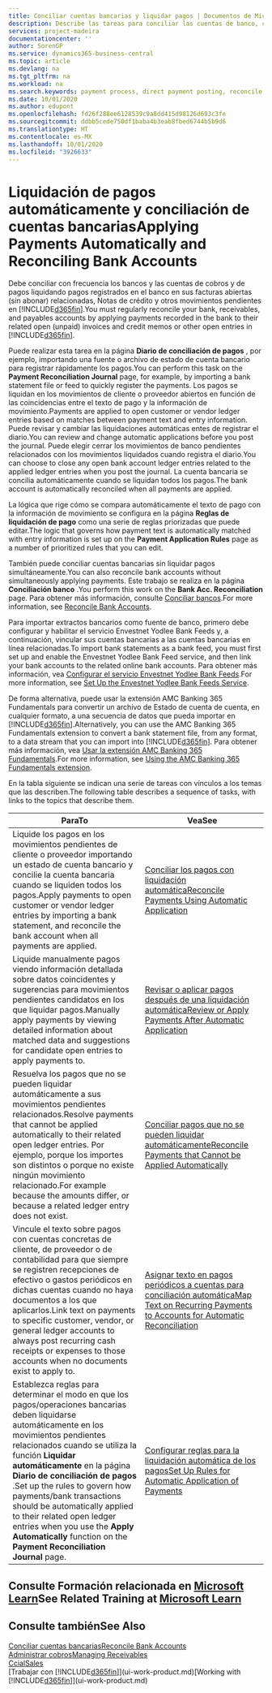 ```yaml
---
title: Conciliar cuentas bancarias y liquidar pagos | Documentos de Microsoft
description: Describe las tareas para conciliar las cuentas de banco, cobros y pagos, registrar recibos de efectivo o gastos, y liquidar los pagos automáticamente.
services: project-madeira
documentationcenter: ''
author: SorenGP
ms.service: dynamics365-business-central
ms.topic: article
ms.devlang: na
ms.tgt_pltfrm: na
ms.workload: na
ms.search.keywords: payment process, direct payment posting, reconcile payment, expenses, cash receipts
ms.date: 10/01/2020
ms.author: edupont
ms.openlocfilehash: fd26f288ee6128539c9a8dd415d98126d693c3fe
ms.sourcegitcommit: ddbb5cede750df1baba4b3eab8fbed6744b5b9d6
ms.translationtype: HT
ms.contentlocale: es-MX
ms.lasthandoff: 10/01/2020
ms.locfileid: "3926633"
---
```

# <a name="applying-payments-automatically-and-reconciling-bank-accounts"></a><span data-ttu-id="ad3d0-103">Liquidación de pagos automáticamente y conciliación de cuentas bancarias</span><span class="sxs-lookup"><span data-stu-id="ad3d0-103">Applying Payments Automatically and Reconciling Bank Accounts</span></span>
<span data-ttu-id="ad3d0-104">Debe conciliar con frecuencia los bancos y las cuentas de cobros y de pagos liquidando pagos registrados en el banco en sus facturas abiertas (sin abonar) relacionadas, Notas de crédito y otros movimientos pendientes en [!INCLUDE[d365fin](includes/d365fin_md.md)].</span><span class="sxs-lookup"><span data-stu-id="ad3d0-104">You must regularly reconcile your bank, receivables, and payables accounts by applying payments recorded in the bank to their related open (unpaid) invoices and credit memos or other open entries in [!INCLUDE[d365fin](includes/d365fin_md.md)].</span></span>  

<span data-ttu-id="ad3d0-105">Puede realizar esta tarea en la página **Diario de conciliación de pagos** , por ejemplo, importando una fuente o archivo de estado de cuenta bancario para registrar rápidamente los pagos.</span><span class="sxs-lookup"><span data-stu-id="ad3d0-105">You can perform this task on the **Payment Reconciliation Journal** page, for example, by importing a bank statement file or feed to quickly register the payments.</span></span> <span data-ttu-id="ad3d0-106">Los pagos se liquidan en los movimientos de cliente o proveedor abiertos en función de las coincidencias entre el texto de pago y la información de movimiento.</span><span class="sxs-lookup"><span data-stu-id="ad3d0-106">Payments are applied to open customer or vendor ledger entries based on matches between payment text and entry information.</span></span> <span data-ttu-id="ad3d0-107">Puede revisar y cambiar las liquidaciones automáticas entes de registrar el diario.</span><span class="sxs-lookup"><span data-stu-id="ad3d0-107">You can review and change automatic applications before you post the journal.</span></span> <span data-ttu-id="ad3d0-108">Puede elegir cerrar los movimientos de banco pendientes relacionados con los movimientos liquidados cuando registra el diario.</span><span class="sxs-lookup"><span data-stu-id="ad3d0-108">You can choose to close any open bank account ledger entries related to the applied ledger entries when you post the journal.</span></span> <span data-ttu-id="ad3d0-109">La cuenta bancaria se concilia automáticamente cuando se liquidan todos los pagos.</span><span class="sxs-lookup"><span data-stu-id="ad3d0-109">The bank account is automatically reconciled when all payments are applied.</span></span>

<span data-ttu-id="ad3d0-110">La lógica que rige cómo se compara automáticamente el texto de pago con la información de movimiento se configura en la página **Reglas de liquidación de pago** como una serie de reglas priorizadas que puede editar.</span><span class="sxs-lookup"><span data-stu-id="ad3d0-110">The logic that governs how payment text is automatically matched with entry information is set up on the **Payment Application Rules** page as a number of prioritized rules that you can edit.</span></span>

<span data-ttu-id="ad3d0-111">También puede conciliar cuentas bancarias sin liquidar pagos simultáneamente.</span><span class="sxs-lookup"><span data-stu-id="ad3d0-111">You can also reconcile bank accounts without simultaneously applying payments.</span></span> <span data-ttu-id="ad3d0-112">Este trabajo se realiza en la página **Conciliación banco** .</span><span class="sxs-lookup"><span data-stu-id="ad3d0-112">You perform this work on the **Bank Acc. Reconciliation** page.</span></span> <span data-ttu-id="ad3d0-113">Para obtener más información, consulte [Conciliar bancos](bank-how-reconcile-bank-accounts-separately.md).</span><span class="sxs-lookup"><span data-stu-id="ad3d0-113">For more information, see [Reconcile Bank Accounts](bank-how-reconcile-bank-accounts-separately.md).</span></span>   

<span data-ttu-id="ad3d0-114">Para importar extractos bancarios como fuente de banco, primero debe configurar y habilitar el servicio Envestnet Yodlee Bank Feeds y, a continuación, vincular sus cuentas bancarias a las cuentas bancarias en línea relacionadas.</span><span class="sxs-lookup"><span data-stu-id="ad3d0-114">To import bank statements as a bank feed, you must first set up and enable the Envestnet Yodlee Bank Feed service, and then link your bank accounts to the related online bank accounts.</span></span> <span data-ttu-id="ad3d0-115">Para obtener más información, vea [Configurar el servicio Envestnet Yodlee Bank Feeds](bank-how-setup-bank-statement-service.md).</span><span class="sxs-lookup"><span data-stu-id="ad3d0-115">For more information, see [Set Up the Envestnet Yodlee Bank Feeds Service](bank-how-setup-bank-statement-service.md).</span></span>  

<span data-ttu-id="ad3d0-116">De forma alternativa, puede usar la extensión AMC Banking 365 Fundamentals para convertir un archivo de Estado de cuenta de cuenta, en cualquier formato, a una secuencia de datos que pueda importar en [!INCLUDE[d365fin](includes/d365fin_md.md)].</span><span class="sxs-lookup"><span data-stu-id="ad3d0-116">Alternatively, you can use the AMC Banking 365 Fundamentals extension to convert a bank statement file, from any format, to a data stream that you can import into [!INCLUDE[d365fin](includes/d365fin_md.md)].</span></span> <span data-ttu-id="ad3d0-117">Para obtener más información, vea [Usar la extensión AMC Banking 365 Fundamentals](ui-extensions-amc-banking.md).</span><span class="sxs-lookup"><span data-stu-id="ad3d0-117">For more information, see [Using the AMC Banking 365 Fundamentals extension](ui-extensions-amc-banking.md).</span></span>  

<span data-ttu-id="ad3d0-118">En la tabla siguiente se indican una serie de tareas con vínculos a los temas que las describen.</span><span class="sxs-lookup"><span data-stu-id="ad3d0-118">The following table describes a sequence of tasks, with links to the topics that describe them.</span></span>  

| <span data-ttu-id="ad3d0-119">Para</span><span class="sxs-lookup"><span data-stu-id="ad3d0-119">To</span></span> | <span data-ttu-id="ad3d0-120">Vea</span><span class="sxs-lookup"><span data-stu-id="ad3d0-120">See</span></span> |
| --- | --- |
| <span data-ttu-id="ad3d0-121">Liquide los pagos en los movimientos pendientes de cliente o proveedor importando un estado de cuenta bancario y concilie la cuenta bancaria cuando se liquiden todos los pagos.</span><span class="sxs-lookup"><span data-stu-id="ad3d0-121">Apply payments to open customer or vendor ledger entries by importing a bank statement, and reconcile the bank account when all payments are applied.</span></span> |[<span data-ttu-id="ad3d0-122">Conciliar los pagos con liquidación automática</span><span class="sxs-lookup"><span data-stu-id="ad3d0-122">Reconcile Payments Using Automatic Application</span></span>](receivables-how-reconcile-payments-auto-application.md) |
| <span data-ttu-id="ad3d0-123">Liquide manualmente pagos viendo información detallada sobre datos coincidentes y sugerencias para movimientos pendientes candidatos en los que liquidar pagos.</span><span class="sxs-lookup"><span data-stu-id="ad3d0-123">Manually apply payments by viewing detailed information about matched data and suggestions for candidate open entries to apply payments to.</span></span> |[<span data-ttu-id="ad3d0-124">Revisar o aplicar pagos después de una liquidación automática</span><span class="sxs-lookup"><span data-stu-id="ad3d0-124">Review or Apply Payments After Automatic Application</span></span>](receivables-how-review-apply-payments-auto-application.md) |
| <span data-ttu-id="ad3d0-125">Resuelva los pagos que no se pueden liquidar automáticamente a sus movimientos pendientes relacionados.</span><span class="sxs-lookup"><span data-stu-id="ad3d0-125">Resolve payments that cannot be applied automatically to their related open ledger entries.</span></span> <span data-ttu-id="ad3d0-126">Por ejemplo, porque los importes son distintos o porque no existe ningún movimiento relacionado.</span><span class="sxs-lookup"><span data-stu-id="ad3d0-126">For example because the amounts differ, or because a related ledger entry does not exist.</span></span> |[<span data-ttu-id="ad3d0-127">Conciliar pagos que no se pueden liquidar automáticamente</span><span class="sxs-lookup"><span data-stu-id="ad3d0-127">Reconcile Payments that Cannot be Applied Automatically</span></span>](receivables-how-reconcile-payments-cannot-apply-auto.md) |
| <span data-ttu-id="ad3d0-128">Vincule el texto sobre pagos con cuentas concretas de cliente, de proveedor o de contabilidad para que siempre se registren recepciones de efectivo o gastos periódicos en dichas cuentas cuando no haya documentos a los que aplicarlos.</span><span class="sxs-lookup"><span data-stu-id="ad3d0-128">Link text on payments to specific customer, vendor, or general ledger accounts to always post recurring cash receipts or expenses to those accounts when no documents exist to apply to.</span></span> |[<span data-ttu-id="ad3d0-129">Asignar texto en pagos periódicos a cuentas para conciliación automática</span><span class="sxs-lookup"><span data-stu-id="ad3d0-129">Map Text on Recurring Payments to Accounts for Automatic Reconciliation</span></span>](receivables-how-map-text-recurring-payments-accounts-auto-reconcilliation.md) |
|<span data-ttu-id="ad3d0-130">Establezca reglas para determinar el modo en que los pagos/operaciones bancarias deben liquidarse automáticamente en los movimientos pendientes relacionados cuando se utiliza la función **Liquidar automáticamente** en la página **Diario de conciliación de pagos** .</span><span class="sxs-lookup"><span data-stu-id="ad3d0-130">Set up the rules to govern how payments/bank transactions should be automatically applied to their related open ledger entries when you use the **Apply Automatically** function on the **Payment Reconciliation Journal** page.</span></span>|[<span data-ttu-id="ad3d0-131">Configurar reglas para la liquidación automática de los pagos</span><span class="sxs-lookup"><span data-stu-id="ad3d0-131">Set Up Rules for Automatic Application of Payments</span></span>](receivables-how-set-up-payment-application-rules.md)|

## <a name="see-related-training-at-microsoft-learn"></a><span data-ttu-id="ad3d0-132">Consulte Formación relacionada en [Microsoft Learn](/learn/modules/use-journals-dynamics-365-business-central/index)</span><span class="sxs-lookup"><span data-stu-id="ad3d0-132">See Related Training at [Microsoft Learn](/learn/modules/use-journals-dynamics-365-business-central/index)</span></span>

## <a name="see-also"></a><span data-ttu-id="ad3d0-133">Consulte también</span><span class="sxs-lookup"><span data-stu-id="ad3d0-133">See Also</span></span>
[<span data-ttu-id="ad3d0-134">Conciliar cuentas bancarias</span><span class="sxs-lookup"><span data-stu-id="ad3d0-134">Reconcile Bank Accounts</span></span>](bank-how-reconcile-bank-accounts-separately.md)  
[<span data-ttu-id="ad3d0-135">Administrar cobros</span><span class="sxs-lookup"><span data-stu-id="ad3d0-135">Managing Receivables</span></span>](receivables-manage-receivables.md)  
[<span data-ttu-id="ad3d0-136">Ccial</span><span class="sxs-lookup"><span data-stu-id="ad3d0-136">Sales</span></span>](sales-manage-sales.md)  
<span data-ttu-id="ad3d0-137">[Trabajar con [!INCLUDE[d365fin](includes/d365fin_md.md)]](ui-work-product.md)</span><span class="sxs-lookup"><span data-stu-id="ad3d0-137">[Working with [!INCLUDE[d365fin](includes/d365fin_md.md)]](ui-work-product.md)</span></span>
